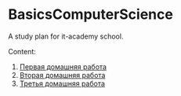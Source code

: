 # BasicsComputerScience
A study plan for it-academy school.

Content:

1. [Первая домашняя работа](./hw_first_lesson/homework.md)
2. [Вторая домашняя работа](./second_lesson/hw_questions.md)
2. [Третья домашняя работа](./third_lesson/hw_practice.py)